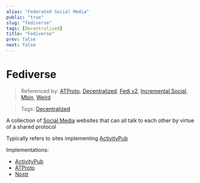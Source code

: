```yaml
---
alias: "Federated Social Media"
public: "true"
slug: "fediverse"
tags: [Decentralized]
title: "Fediverse"
prev: false
next: false
---
```

# Fediverse

> Referenced by: [ATProto](/garden/atproto/index.md), [Decentralized](/garden/decentralized/index.md), [Fedi v2](/garden/fedi-v2/index.md), [Incremental Social](/garden/incremental-social/index.md), [Mbin](/garden/mbin/index.md), [Weird](/garden/weird/index.md)

> Tags: [Decentralized](/garden/decentralized/index.md)

A collection of [Social Media](/garden/social-media/index.md) websites that can all talk to each other by virtue of a shared protocol

Typically refers to sites implementing [ActivityPub](/garden/activitypub/index.md)

Implementations:
- [ActivityPub](/garden/activitypub/index.md)
- [ATProto](/garden/atproto/index.md)
- [Nostr](/garden/nostr/index.md)